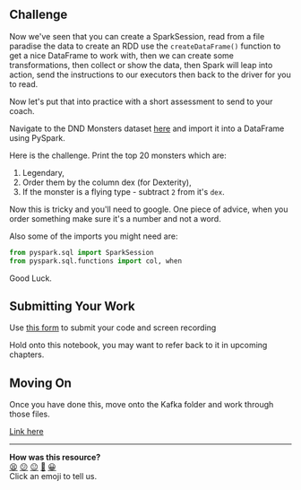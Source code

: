 ## Challenge

Now we've seen that you can create a SparkSession, read from a file
paradise the data to create an RDD use the `createDataFrame()` function
to get a nice DataFrame to work with, then we can create some transformations, then collect or show the data, then Spark will leap into action, send the instructions to our executors then back to the driver for you to read.

Now let's put that into practice with a short assessment to send to your coach.

Navigate to the DND Monsters dataset [here](../datasets/dnd_monsters.csv) and import it into a DataFrame using PySpark.

Here is the challenge. Print the top 20 monsters which are:
1. Legendary,
2. Order them by the column dex (for Dexterity), 
3. If the monster is a flying type - subtract `2` from it's `dex`.

Now this is tricky and you'll need to google. One piece of advice, when you
order something make sure it's a number and not a word.

Also some of the imports you might need are:

```python
from pyspark.sql import SparkSession
from pyspark.sql.functions import col, when
```

Good Luck.


## Submitting Your Work

Use [this form](https://airtable.com/shr6mk28x0fy3OrxN?prefill_Item=data_streaming_01) to submit your code and screen recording

Hold onto this notebook, you may want to refer back to it in upcoming chapters.

## Moving On

Once you have done this, move onto the Kafka folder and work through those files.

[Link here](https://github.com/makersacademy/data_streaming/02_kafka/01_intro.md)

<!-- BEGIN GENERATED SECTION DO NOT EDIT -->

---

**How was this resource?**  
[😫](https://airtable.com/shrUJ3t7KLMqVRFKR?prefill_Repository=makersacademy%2Fdata_streaming&prefill_File=01_spark%2F05_spark_assessment.md&prefill_Sentiment=😫) [😕](https://airtable.com/shrUJ3t7KLMqVRFKR?prefill_Repository=makersacademy%2Fdata_streaming&prefill_File=01_spark%2F05_spark_assessment.md&prefill_Sentiment=😕) [😐](https://airtable.com/shrUJ3t7KLMqVRFKR?prefill_Repository=makersacademy%2Fdata_streaming&prefill_File=01_spark%2F05_spark_assessment.md&prefill_Sentiment=😐) [🙂](https://airtable.com/shrUJ3t7KLMqVRFKR?prefill_Repository=makersacademy%2Fdata_streaming&prefill_File=01_spark%2F05_spark_assessment.md&prefill_Sentiment=🙂) [😀](https://airtable.com/shrUJ3t7KLMqVRFKR?prefill_Repository=makersacademy%2Fdata_streaming&prefill_File=01_spark%2F05_spark_assessment.md&prefill_Sentiment=😀)  
Click an emoji to tell us.

<!-- END GENERATED SECTION DO NOT EDIT -->
